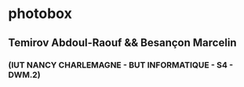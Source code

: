 # photobox
## Temirov Abdoul-Raouf && Besançon Marcelin
### (IUT NANCY CHARLEMAGNE - BUT INFORMATIQUE - S4 - DWM.2)
